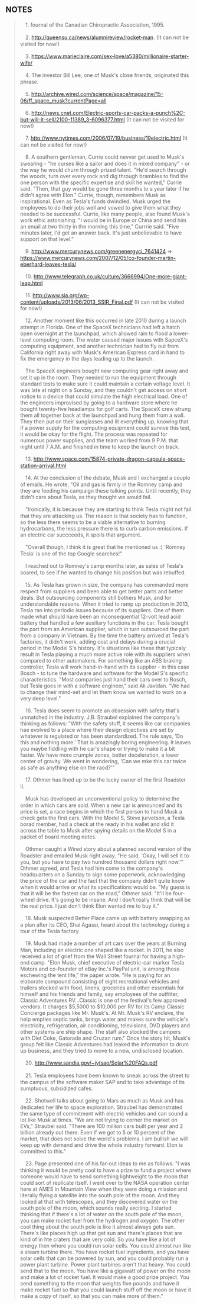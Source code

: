 NOTES
---

>　1. fournal of the Canadian Chiropractic Association, 1995.
>
>　2. http://queensu.ca/news/alumnireview/rocket-man. (It can not be visited for now!)
>
>　3. https://www.marieclaire.com/sex-love/a5380/millionaire-starter-wife/
>
>　4. The investor Bill Lee, one of Musk's close friends, originated this phrase.
>
>　5. http://archive.wired.com/science/space/magazine/15-06/ff_space_musk?currentPage=all
>
>　6. http://news.cnet.com/Electric-sports-car-packs-a-punch%2C-but-will-it-sell/2100-11389_3-6096377.html  (It can not be visited for now!)
>
>　7. http://www.nytimes.com/2006/07/19/business/19electric.html  (It can not be visited for now!)
>
>　8. A southern gentleman, Currie could nevver get used to Musk's swearing - "he curses like a sailor and does it in mixed company" - or the way he would churn through prized talent. "He'd search through the woods, turn over every rock and dig through brambles to find the one person with the specific expertise and skill he wanted," Currie said. "Then, that guy would be gone three months to a year later if he didn't agree with Elon." Currie, though, remembers Musk as inspirational. Even as Tesla's funds dwindled, Musk urged the employees to do their jobs well and vowed to give them what they needed to be successful. Currie, like many people, also found Musk's work ethic astonishing. "I would be in Europe or China and send him an email at two thirty in the morning this time," Currrie said. "Five minutes later, I'd get an answer back. It's just unbelievable to have support on that level."
>
>　9. http://www.mercurynews.com/greenenergyci_7641424 => https://www.mercurynews.com/2007/12/05/co-founder-martin-eberhard-leaves-tesla/
>
>　10. http://www.telegraph.co.uk/culture/3666994/One-more-giant-leap.html
>
>　11. http://www.sia.org/wp-content/uploads/2013/06/2013_SSIR_Final.pdf (It can not be visited for now!)
>
>　12. Another moment like this occurred in late 2010 during a launch attempt in Florida. One of the SpaceX technicians had left a hatch open overnight at the launchpad, which allowed rain to flood a lower-level computing room. The water caused major issues with SapceX's computing equipment, and another technician had to fly out from California right away with Musk's American Express card in hand to fix the emergency in the days leading up to the launch.
>
>　The SpaceX engineers bought new computing gear right away and set it up in the room. They needed to run the equipment through standard tests to make sure it could maintain a certain voltage level. It was late at night on a Sunday, and they couldn't get access on short notice to a device that could simulate the high electrical load. One of the engineers improvised by going to a hardware store where he bought twenty-five headlamps for golf carts. The SpaceX crew strung them all together back at the launchpad and hung them from a wall. They then put on their sunglasses and lit everything up, knowing that if a power supply for the computing equipment could survive this test, it would be okay for the flight. The process was repeated for numerous power supplies, and the team worked from 9 P.M. that night until 7 A.M. and finished in time to keep the launch on track.
>
>　13. http://www.space.com/15874-private-dragon-capsule-space-station-arrival.html
>
>　14. At the conclusion of the debate, Musk and I exchanged a couple of emails. He wrote, "Oil and gas is firmly in the Romney camp and they are feeding his campaign these talking points. Until recently, they didn't care about Tesla, as they thought we would fail.
>
>　"Ironically, it is because they are starting to think Tesla might not fail that they are attacking us. The reason is that society has to function, so the less there seems to be a viable alternative to burning hydrocarbons, the less pressure there is to curb carbon emissions. If an electric car succceeds, it spoils that argument.
>
>　"Overall though, I think it is great that he mentioned us :) 'Romney Tesla' is one of the top Google searches!"
>
>　I reached out to Romney's camp months later, as sales of Tesla's soared, to see if he wanted to change his position but was rebuffed.
>
>　15. As Tesla has grown in size, the company has commanded more respect from suppliers and been able to get better parts and better deals. But outsourcing components still bothers Musk, and for understandable reasons. When it tried to ramp up production in 2013, Tesla ran into periodic issues because of its suppliers. One of them made what should have been an inconsequential 12-volt lead acid battery that handled a few auxiliary functions in the car. Tesla bought the part from an American supplier, which in turn outsourced the part from a company in Vietnam. By the time the battery arrived at Tesla's factories, it didn't work, adding cost and delays during a crucial period in the Model S's history. It's situations like these that typicaly result in Tesla playing a much more active role with its suppliers when compared to other automakers. For something like an ABS braking controller, Tesla will work hand-in-hand with its supplier - in this case Bosch - to tune the hardware and software for the Model S's specific characteristics. "Most companies just hand their cars over to Bosch, but Tesla goes in with a software engineer," said Ali Javidan. "We had to change their mind-set and let them know we wanted to work on a very deep level."
>
>　16. Tesla does seem to promote an obsession with safety that's unmatched in the industry. J.B. Straubel explained the company's thinking as follows: "With the safety stuff, it seems like car companies hae evolved to a place where their design objectives are set by whatever is regulated or has been standardized. The rule says, 'Do this and nothing more.' That is amazingly boring engineering. It leaves you maybe fiddling with he car's shape or trying to make it a bit faster. We have more crumple zones, better deceleration, a lower center of gravity. We went in wondering, 'Can we mke this car twice as safe as anything else on the raod?'"
>
>　17. Othmer has lined up to be the lucky owner of the first Roadster II. 
>
>　Musk has developed an unconventional policy to determine the order in which cars are sold. When a new car is announced and its price is set, a race begins in which the first person to hand Musk a check gets the first cars. With the Model S, Steve jurvetson, a Tesla borad member, had a check at the ready in his wallet and slid it across the table to Musk after spying details on the Model S in a packet of board meeting notes.
>
>　Othmer caught a Wired story about a planned second version of the Roadster and emailed Musk right away. "He said, 'Okay, I will sell it to you, but you have to pay two hundred thousand dollars right now.'" Othmer agreed, and Tesla had him come to the company's headquarters on a Sunday to sign some paperwork, acknowledging the price of the car and the fact that the company didn't quite know when it would arrive or what its specifications would be. "My guess is that it will be the fastest car on the road," Othmer said. "It'll be four-wheel drive. It's going to be insane. And I don't really think that will be the real price. I just don't think Elon wanted me to buy it."
>
>　18. Musk suspected Better Place came up with battery swapping as a plan after its CEO, Shai Agassi, heard about the technology during a tour of the Tesla factory
>
>　19. Musk had made a number of art cars over the years at Burning Man, including an electric one shaped like a rocket. In 2011, he also received a lot of grief from the Wall Street fournal for having a high-end camp. "Elon Musk, chief executive of electric-car marker Tesla Motors and co-founder of eBay Inc.'s PayPal unit, is among those eschewing the tent life," the paper wrote. "He is paying for an elaborate compound consisting of eight recreational vehicles and trailers stocked with food, linens, groceries and other essentials for himself and his friends and family, say employees of the outfitter, Classic Adventures RV...Classic is one of the festival's few approved vendors. It charges $5,5000 to $10,000 per RV for its Camp Classic Concierge packages like Mr. Musk's. At Mr. Musk's RV enclave, the help empties septic tanks, brings water and makes sure the vehicle's electricity, refrigeration, air conditioning, televisions, DVD players and other systems are ship shape. The staff also stocked the campers with Diet Coke, Gatorade and Cruzan rum." Once the story hit, Musk's group felt like Classic Adventures had leaked the information to drum up business, and they tried to move to a new, undisclosed location.
>
>　20. http://www.sandia.gov/~jytsao/Solar%20FAQs.pdf
>
>　21. Tesla employees have been known to sneak across the street to the campus of the software maker SAP and to take advantage of its sumptuous, subsidized cafes.
>
>　22. Shotwell talks about going to Mars as much as Musk and has dedicated her life to space exploration. Straubel has demonstrated the same type of commitment with electric vehicles and can sound a lot like Musk at times. "We are not trying to corner the market on EVs," Straubel said. "There are 100 million cars built per year and 2 billion already out there. Even if we got to 5 or 10 percent of the market, that does not solve the world's problems. I am bullish we will keep up with demand and drive the whole industry forward. Elon is committed to this."
>
>　23. Page presented one of his far-out ideas to me as follows: "I was thinking it would be pretty cool to have a prize to fund a project where someone would have to send something lightweight to the moon that could sort of replicate itself. I went over to the NASA operation center here at AMES in Mountain View when they were doing a mission and literally flying a satellite into the south pole of the moon. And they looked at that with telescopes, and they discovered water on the south pole of the moon, which sounds really exciting. I started thinking that if there's a lot of water on the south pole of the moon, you can make rocket fuel from the hydrogen and oxygen. The other cool thing about the south pole is like it almost always gets sun. There's like places high up that get sun and there's places that are kind of in hte craters that are very cold. So you have like a lot of energy then where you could run solar cells. You could almost run like a steam turbine there. You have rocket fuel ingredients, and you have solar cells that can be powered by sun, and you could probably run a power plant turbine. Power plant turbines aren't that heavy. You could send that to the moon. You have like a gigawatt of power on the moon and make a lot of rocket fuel. It would make a good prize project. You send something to the moon that weights five pounds and have it make rocket fuel so that you could launch stuff off the moon or have it make a copy of itself, so that you can make more of them."
